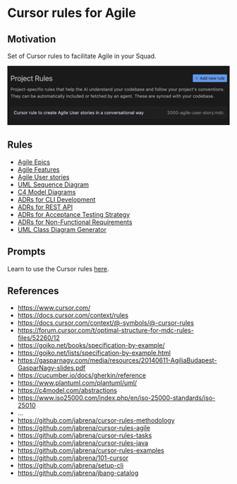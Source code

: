 # Cursor rules for Agile

## Motivation

Set of Cursor rules to facilitate Agile in your Squad.

![](./docs/cursor-rules.png)

## Rules

- [Agile Epics](.cursor/rules/2001-agile-create-an-epic.mdc)
- [Agile Features](.cursor/rules/2002-agile-create-features-from-epics.mdc)
- [Agile User stories](.cursor/rules/2003-agile-create-user-stories.mdc)
- [UML Sequence Diagram](.cursor/rules/2004-uml-sequence-diagram-from-agile-artifacts.mdc)
- [C4 Model Diagrams](.cursor/rules/2005-c4-diagrams-from-agile-artifacts.mdc)
- [ADRs for CLI Development](.cursor/rules/2006-adr-create-functional-requirements-for-cli-development.mdc)
- [ADRs for REST API](.cursor/rules/2006-adr-create-functional-requirements-for-rest-api.mdc)
- [ADRs for Acceptance Testing Strategy](.cursor/rules/2007-adr-create-acceptance-testing-strategy.mdc)
- [ADRs for Non-Functional Requirements](.cursor/rules/2008-adr-create-non-functional-requirements-decisions.mdc)
- [UML Class Diagram Generator](.cursor/rules/2009-uml-class-diagram-mdc)

## Prompts

Learn to use the Cursor rules [here](./prompts/README.md).

## References

- https://www.cursor.com/
- https://docs.cursor.com/context/rules
- https://docs.cursor.com/context/@-symbols/@-cursor-rules
- https://forum.cursor.com/t/optimal-structure-for-mdc-rules-files/52260/12
- https://gojko.net/books/specification-by-example/
- https://gojko.net/lists/specification-by-example.html
- https://gasparnagy.com/media/resources/20140611-AgiliaBudapest-GasparNagy-slides.pdf
- https://cucumber.io/docs/gherkin/reference
- https://www.plantuml.com/plantuml/uml/
- https://c4model.com/abstractions
- https://www.iso25000.com/index.php/en/iso-25000-standards/iso-25010
- ...
- https://github.com/jabrena/cursor-rules-methodology
- https://github.com/jabrena/cursor-rules-agile
- https://github.com/jabrena/cursor-rules-tasks
- https://github.com/jabrena/cursor-rules-java
- https://github.com/jabrena/cursor-rules-examples
- https://github.com/jabrena/101-cursor
- https://github.com/jabrena/setup-cli
- https://github.com/jabrena/jbang-catalog

